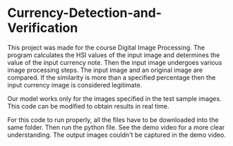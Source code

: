 # Currency-Detection-and-Verification

This project was made for the course Digital Image Processing.
The program calculates the HSI values of the input image and determines the value of the input currency note.
Then the input image undergoes various image processing steps. The input image and an original image are compared. If the similarity is more than a specified percentage then the input currency image is considered legitimate.

Our model works only for the images specified in the test sample images. This code can be modified to obtain results in real time.

For this code to run properly, all the files have to be downloaded into the same folder. Then run the python file. See the demo video for a more clear understanding. The output images couldn't be captured in the demo video.
